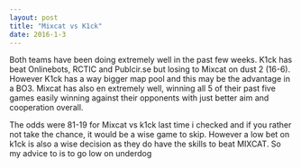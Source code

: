 ```yaml
---
layout: post
title: "Mixcat vs K1ck"
date: 2016-1-3
---
```


Both teams have been doing extremely well in the past few weeks. 
K1ck has beat Onlinebots, RCTIC and Publcir.se but losing to Mixcat on dust 2 (16-6). 
However K1ck has a way bigger map pool and this may be the advantage in a BO3.
Mixcat has also en extremely well, winning all 5 of their past five games easily winning against their opponents with just better aim and cooperation overall.

The odds were 81-19 for Mixcat vs k1ck last time i checked and if you rather not take the chance, it would be a wise game to skip.
However a low bet on k1ck is also a wise decision as they do have the skills to beat MIXCAT. So my advice to is to go low on underdog

